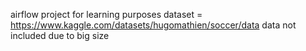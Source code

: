 airflow project for learning purposes 
dataset = https://www.kaggle.com/datasets/hugomathien/soccer/data
data not included due to big size

